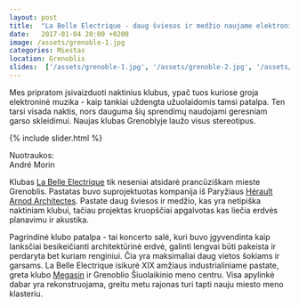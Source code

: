 ```yaml
---
layout: post
title:  "La Belle Electrique - daug šviesos ir medžio naujame elektroninės muzikos klube Prancuzijoje"
date:   2017-01-04 20:00 +0200
image: /assets/grenoble-1.jpg
categories: Miestas
location: Grenoblis
slides:  ['/assets/grenoble-1.jpg', '/assets/grenoble-2.jpg', '/assets/grenoble-3.jpg']
---
```



Mes pripratom įsivaizduoti naktinius klubus, ypač tuos kuriose groja elektroninė muzika - 
kaip tankiai uždengta užuolaidomis tamsi patalpa. Ten tarsi visada naktis, 
nors dauguma šių sprendimų naudojami geresniam garso skleidimui. Naujas klubas Grenoblyje laužo visus stereotipus.


{% include slider.html %}
<div class="smaller lighter" style="margin: 12px 0;">
Nuotraukos: <br />
André Morin
</div>

Klubas <a href="http://www.la-belle-electrique.com/" target="_blank">La Belle Electrique</a> tik 
neseniai atsidarė prancūziškam mieste Grenoblis. 
Pastatas buvo suprojektuotas kompanija iš Paryžiaus <a href="http://herault-arnod.fr/" target="_blank">Hérault Arnod Architectes</a>. 
Pastate daug šviesos ir medžio, kas yra netipiška naktiniam klubui, tačiau projektas 
kruopščiai apgalvotas kas liečia erdvės planavimu ir akustika. 

Pagrindinė klubo patalpa - tai koncerto salė, kuri buvo įgyvendinta kaip lanksčiai 
besikeičianti architektūrinė erdvė, galinti lengvai būti pakeista ir perdaryta bet 
kuriam renginiui. Čia yra maksimaliai daug vietos šokiams ir garsams. 
La Belle Electrique isikurė XIX amžiaus industrialiniame pastate, greta klubo <a href="http://www.magasin-cnac.org/" target="_blank">Megasin</a>
ir Grenoblio Šiuolaikinio meno centru. 
Visa apylinkė dabar yra rekonstruojama, greitu metu rajonas turi tapti nauju miesto meno klasteriu.


